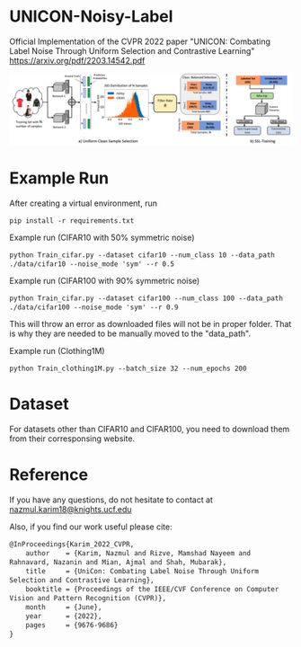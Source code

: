 # UNICON-Noisy-Label
Official Implementation of the CVPR 2022 paper "UNICON: Combating Label Noise Through Uniform Selection and Contrastive Learning"
https://arxiv.org/pdf/2203.14542.pdf

<!-- ![Teaser](./Figure/Teaser.png) -->
![Framework](./Figure/Snip20220331_3.png)

# Example Run
After creating a virtual environment, run

	pip install -r requirements.txt

Example run (CIFAR10 with 50% symmetric noise) 

	python Train_cifar.py --dataset cifar10 --num_class 10 --data_path ./data/cifar10 --noise_mode 'sym' --r 0.5 

Example run (CIFAR100 with 90% symmetric noise) 

	python Train_cifar.py --dataset cifar100 --num_class 100 --data_path ./data/cifar100 --noise_mode 'sym' --r 0.9 

This will throw an error as downloaded files will not be in proper folder. That is why they are needed to be manually moved to the "data_path".

Example run (Clothing1M)
	
	python Train_clothing1M.py --batch_size 32 --num_epochs 200   




# Dataset
For datasets other than CIFAR10 and CIFAR100, you need to download them from their corresponsing website.

# Reference 
If you have any questions, do not hesitate to contact at nazmul.karim18@knights.ucf.edu

Also, if you find our work useful please cite: 

	@InProceedings{Karim_2022_CVPR,
	    author    = {Karim, Nazmul and Rizve, Mamshad Nayeem and Rahnavard, Nazanin and Mian, Ajmal and Shah, Mubarak},
	    title     = {UniCon: Combating Label Noise Through Uniform Selection and Contrastive Learning},
	    booktitle = {Proceedings of the IEEE/CVF Conference on Computer Vision and Pattern Recognition (CVPR)},
	    month     = {June},
	    year      = {2022},
	    pages     = {9676-9686}
	}
 
